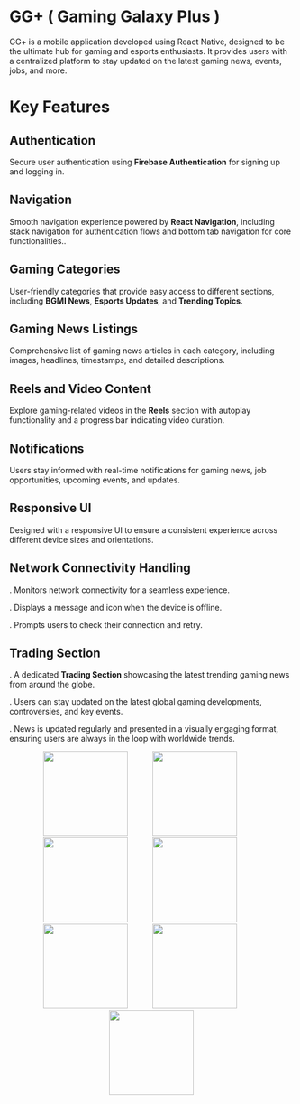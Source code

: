 # GG+ ( Gaming Galaxy Plus )
   GG+ is a mobile application developed using React Native, designed to be the ultimate hub for gaming and esports enthusiasts. It provides users with a centralized platform to stay updated on the latest gaming news, events, jobs, and more.

# Key Features

   ## Authentication 
   Secure user authentication using **Firebase Authentication** for signing up and logging in.

   ## Navigation 
   Smooth navigation experience powered by **React Navigation**, including stack navigation for authentication flows and bottom tab navigation for core functionalities..

  ## Gaming Categories
   User-friendly categories that provide easy access to different sections, including **BGMI News**, **Esports Updates**, and **Trending Topics**.

  ## Gaming News Listings
   Comprehensive list of gaming news articles in each category, including images, headlines, timestamps, and detailed descriptions.

 ## Reels and Video Content
  Explore gaming-related videos in the **Reels** section with autoplay functionality and a progress bar indicating video duration.

 ## Notifications 
  Users stay informed with real-time notifications for gaming news, job opportunities, upcoming events, and updates.

## Responsive UI
 Designed with a responsive UI to ensure a consistent experience across different device sizes and orientations.

## Network Connectivity Handling 
. Monitors network connectivity for a seamless experience.
   
. Displays a message and icon when the device is offline.
   
. Prompts users to check their connection and retry.

## Trading Section 
. A dedicated **Trading Section** showcasing the latest trending gaming news from around the globe.
   
. Users can stay updated on the latest global gaming developments, controversies, and key events.
   
. News is updated regularly and presented in a visually engaging format, ensuring users are always in the loop with worldwide trends.


<p align="center">
  <img src="https://github.com/user-attachments/assets/2addd774-eec7-4a5b-9e43-385b53236855" width="150" style="margin-right: 40px;" />
  <img src="https://github.com/user-attachments/assets/013df637-d96c-4e11-86da-c18e21777da2" width="150" style="margin-right: 40px;" />
  <img src="https://github.com/user-attachments/assets/5c91fd1a-3dc5-47a6-8d5b-0078bc1b6597" width="150" style="margin-right: 40px;" />
  <img src="https://github.com/user-attachments/assets/5dcbe467-d3d8-4a50-9767-e99740967399" width="150" style="margin-right: 40px;" />
  <img src="https://github.com/user-attachments/assets/44155870-6546-4ed3-ab94-0cca9c9bf998" width="150" style="margin-right: 40px;" />
  <img src="https://github.com/user-attachments/assets/a9bd35d1-5821-4074-9d76-2065309e4c07" width="150" style="margin-right: 40px;" />
  <img src="https://github.com/user-attachments/assets/d46cff2c-e68d-4eb8-b288-d1f5ab27aa47" width="150" />
</p>







